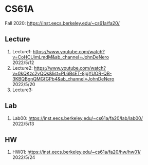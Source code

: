 # CS61A
Fall 2020: https://inst.eecs.berkeley.edu/~cs61a/fa20/  

## Lecture  
1. Lecture1: https://www.youtube.com/watch?v=CoHCUimLmdM&ab_channel=JohnDeNero  
2022/5/12  
2. Lecture2: https://www.youtube.com/watch?v=0kQKzc2yQQs&list=PL6BsET-8jgYUOR-QB-3KBQBgnQMGfGPb4&ab_channel=JohnDeNero  
2022/5/20  
3. Lecture3:  
## Lab  
1. Lab00: https://inst.eecs.berkeley.edu/~cs61a/fa20/lab/lab00/  
2022/5/13  

## HW  
1. HW01: https://inst.eecs.berkeley.edu/~cs61a/fa20/hw/hw01/  
2022/5/24  
